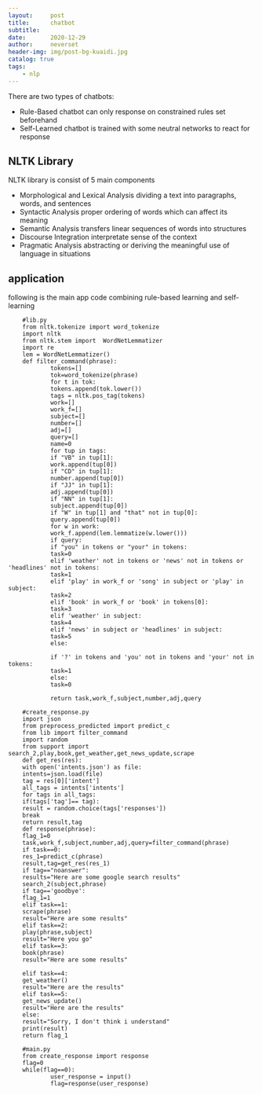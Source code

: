 ```yaml
---
layout:     post
title:      chatbot
subtitle:   
date:       2020-12-29
author:     neverset
header-img: img/post-bg-kuaidi.jpg
catalog: true
tags:
    - nlp
---
```


There are two types of chatbots:

* Rule-Based
chatbot can only response on constrained rules set beforehand
* Self-Learned
chatbot is trained with some neutral networks to react for response

## NLTK Library
NLTK library is consist of 5 main components
* Morphological and Lexical Analysis
 dividing a text into paragraphs, words, and sentences
* Syntactic Analysis
proper ordering of words which can affect its meaning
* Semantic Analysis
transfers linear sequences of words into structures
* Discourse Integration
interpretate sense of the context
* Pragmatic Analysis
abstracting or deriving the meaningful use of language in situations

## application
following is the main app code combining rule-based learning and self-learning

        #lib.py
        from nltk.tokenize import word_tokenize
        import nltk
        from nltk.stem import  WordNetLemmatizer
        import re
        lem = WordNetLemmatizer()
        def filter_command(phrase):
                tokens=[]
                tok=word_tokenize(phrase)
                for t in tok:
                tokens.append(tok.lower())
                tags = nltk.pos_tag(tokens)
                work=[]
                work_f=[]
                subject=[]
                number=[]
                adj=[]
                query=[]
                name=0
                for tup in tags:
                if "VB" in tup[1]:
                work.append(tup[0])
                if "CD" in tup[1]:
                number.append(tup[0])
                if "JJ" in tup[1]:
                adj.append(tup[0])
                if "NN" in tup[1]:
                subject.append(tup[0])
                if "W" in tup[1] and "that" not in tup[0]:
                query.append(tup[0]) 
                for w in work:
                work_f.append(lem.lemmatize(w.lower()))
                if query:
                if "you" in tokens or "your" in tokens:
                task=0
                elif 'weather' not in tokens or 'news' not in tokens or 'headlines' not in tokens: 
                task=1
                elif 'play' in work_f or 'song' in subject or 'play' in subject:
                task=2
                elif 'book' in work_f or 'book' in tokens[0]:
                task=3
                elif 'weather' in subject:
                task=4
                elif 'news' in subject or 'headlines' in subject:
                task=5
                else:
                
                if '?' in tokens and 'you' not in tokens and 'your' not in tokens:
                task=1
                else:
                task=0 
                
                return task,work_f,subject,number,adj,query
        
        #create_response.py
        import json
        from preprocess_predicted import predict_c
        from lib import filter_command
        import random
        from support import search_2,play,book,get_weather,get_news_update,scrape
        def get_res(res):
        with open('intents.json') as file:
        intents=json.load(file)
        tag = res[0]['intent']
        all_tags = intents['intents']
        for tags in all_tags:
        if(tags['tag']== tag):
        result = random.choice(tags['responses'])
        break
        return result,tag
        def response(phrase):
        flag_1=0
        task,work_f,subject,number,adj,query=filter_command(phrase)
        if task==0:
        res_1=predict_c(phrase)
        result,tag=get_res(res_1)
        if tag=="noanswer":
        results="Here are some google search results"
        search_2(subject,phrase)
        if tag=='goodbye':
        flag_1=1
        elif task==1:
        scrape(phrase)
        result="Here are some results"
        elif task==2:
        play(phrase,subject)
        result="Here you go"
        elif task==3:
        book(phrase)
        result="Here are some results"
        
        elif task==4:
        get_weather()
        result="Here are the results"
        elif task==5:
        get_news_update()
        result="Here are the results"
        else:
        result="Sorry, I don't think i understand"
        print(result)
        return flag_1

        #main.py
        from create_response import response
        flag=0
        while(flag==0):
                user_response = input()
                flag=response(user_response)
